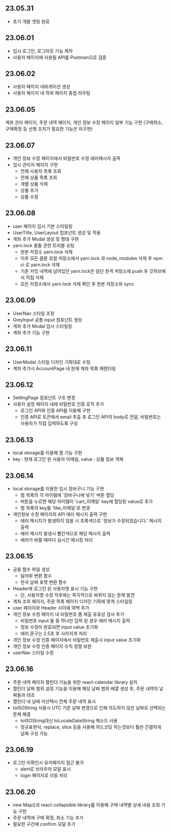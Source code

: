 ## 23.05.31

- 초기 개발 셋팅 완료

## 23.06.01

- 임시 로그인, 로그아웃 기능 제작
- 사용자 페이지에 사용될 API를 Postman으로 검증

## 23.06.02

- 사용자 페이지 네비게이션 생성
- 사용자 페이지 내 하위 페이지 중첩 라우팅

## 23.06.05

계좌 관리 페이지, 주문 내역 페이지, 개인 정보 수정 페이지 일부 기능 구현
(구매취소, 구매확정 등 선행 조치가 필요한 기능은 미구현)

## 23.06.07

- 개인 정보 수정 페이지에서 비밀번호 수정 에러메시지 출력
- 임시 관리자 페이지 구현
  - 전체 사용자 목록 조회
  - 전체 상품 목록 조회
  - 개별 상품 삭제
  - 상품 추가
  - 상품 수정

## 23.06.08

- user 페이지 임시 기본 스타일링
- UserTitle, UserLayout 컴포넌트 생성 및 적용
- 계좌 추가 Modal 생성 및 형태 구현
- yarn.lock 충돌 관련 트러블 슈팅
  - 원본 저장소 yarn.lock 삭제
  - 이후 모든 클론 로컬 저장소에서 yarn.lock 과 node_modules 삭제 후 npm ci 로 yarn.lock 삭제
  - 기존 커밋 내역에 남아있던 yarn.lock은 일단 원격 저장소에 push 후 깃허브에서 직접 삭제
  - 모든 저장소에서 yarn.lock 삭제 확인 후 원본 저장소와 sync

## 23.06.09

- UserNav 스타일 조정
- GreyInput 공통 input 컴포넌트 생성
- 계좌 추가 Modal 임시 스타일링
- 계좌 추가 기능 구현

## 23.06.11

- UserModal 스타일 디자인 기획대로 수정
- 계좌 추가시 AccountPage 내 현재 계좌 목록 재렌더링

## 23.06.12

- SettingPage 컴포넌트 구조 변경
- 사용자 설정 페이지 내에 비밀번호 인증 로직 추가
  - 로그인 API와 인증 API를 이용해 구현
  - 인증 API로 토큰에서 email 추출 후 로그인 API의 body로 전달, 비밀번호는 사용자가 직접 입력하도록 구성

## 23.06.13

- local storage를 이용해 찜 기능 구현
- key : 현재 로그인 된 사용자 이메일, value : 상품 정보 객체

## 23.06.14

- local storage를 이용한 임시 장바구니 기능 구현
  - 찜 목록의 각 아이템에 '장바구니에 넣기' 버튼 할당
  - 버튼을 누르면 해당 아이템이 'cart\_이메일' key에 할당된 value로 추가
  - 찜 목록의 key를 'like\_이메일'로 변경
- 개인정보 수정 페이지의 API 에러 메시지 출력 구현
  - 에러 메시지가 발생하지 않을 시 초록색으로 '정보가 수정되었습니다.' 메시지 출력
  - 에러 메시지 발생시 빨간색으로 해당 메시지 출력
  - 에러가 바뀔 때마다 실시간 메시징 처리

## 23.06.15

- 공용 함수 파일 생성
  - 달러화 변환 함수
  - 한국 날짜 포맷 변환 함수
- Header에 로그인 된 사용자명 표시 기능 구현
  - 단, 사용자명 수정 직후에는 즉각적으로 바뀌지 않는 문제 발견
- 계좌 조회 페이지, 주문 목록 페이지 디자인 기획에 맞게 스타일링
- user 페이지와 Header 사이에 여백 추가
- 개인 정보 수정 페이지 내 비밀번호 폼 제출 유효성 검사 추가
  - 비밀번호 input 둘 중 하나만 입력 된 경우 에러 메시지 출력
  - 정보 수정이 완료되면 input value 초기화
  - 에러 문구는 2.5초 후 사라지게 처리
- 개인 정보 수정 인증 페이지에서 비밀번호 제출시 input value 초기화
- 개인 정보 수정 인증 페이지 수직 정렬 보완
- userNav 스타일 수정

## 23.06.16

- 주문 내역 페이지 캘린더 기능을 위한 react-calendar library 설치
- 캘린더 날짜 범위 설정 기능을 이용해 해당 날짜 범위 배열 생성 후, 주문 내역의 날짜들과 대조
- 캘린더 내 날짜 미선택시 전체 주문 내역 표시
- toISOString 사용시 UTC 기준 날짜 변경으로 인해 의도하지 않은 날짜로 선택되는 문제 해결
  - toISOString대신 toLocaleDateString 메소드 사용
  - 정규표현식, replace, slice 등을 사용해 하드코딩 하는것보다 훨씬 간결하게 날짜 구성 가능

## 23.06.19

- 로그인 미확인시 유저페이지 접근 불가
  - alert로 브라우저 모달 표시
  - login 페이지로 이동 처리

## 23.06.20

- new Map()과 react-collapsible library를 이용해 구매 내역별 상세 내용 조회 기능 구현
- 주문 내역에 구매 확정, 취소 기능 추가
- 필요한 구간에 confirm 모달 추가
